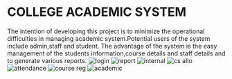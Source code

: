# COLLEGE ACADEMIC SYSTEM
The intention of developing this project is to minimize the operational difficulties in managing academic system.Potential users of the system include admin,staff and student.
The advantage of the system is the easy management of the students information,course details and staff details and to generate various reports.
![login](https://user-images.githubusercontent.com/55576170/221351363-03a0d06f-9910-4187-99d8-d8ad0ad0b910.jpg)
![report](https://user-images.githubusercontent.com/55576170/221351347-b64e43fe-2738-4163-8e53-c86cac083e3e.PNG)
![internal](https://user-images.githubusercontent.com/55576170/221351350-3db99317-c35f-4ee4-aa31-8b2fe2d661e2.PNG)
![cs allo](https://user-images.githubusercontent.com/55576170/221351353-36932dbb-b5d6-4a0f-a0aa-55dfad7c721f.PNG)
![attendance](https://user-images.githubusercontent.com/55576170/221351354-73049d5c-f92d-473e-af4b-8dcf0c67bec7.PNG)
![course reg](https://user-images.githubusercontent.com/55576170/221351355-50c3e0a5-a663-4d84-9c44-fcaff1c5ecf0.PNG)
![academic](https://user-images.githubusercontent.com/55576170/221351356-82803ea6-07b5-484c-bc2d-d5a40de4c69a.PNG)

